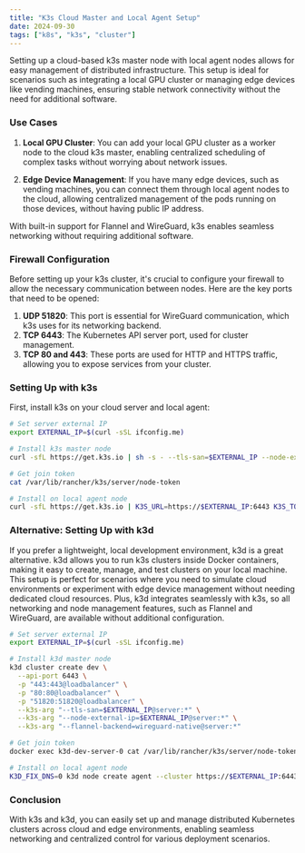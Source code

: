 ```yaml
---
title: "K3s Cloud Master and Local Agent Setup"
date: 2024-09-30
tags: ["k8s", "k3s", "cluster"]
---
```


Setting up a cloud-based k3s master node with local agent nodes allows for easy management of distributed infrastructure. This setup is ideal for scenarios such as integrating a local GPU cluster or managing edge devices like vending machines, ensuring stable network connectivity without the need for additional software.

### Use Cases

1. **Local GPU Cluster**: You can add your local GPU cluster as a worker node to the cloud k3s master, enabling centralized scheduling of complex tasks without worrying about network issues.
   
2. **Edge Device Management**: If you have many edge devices, such as vending machines, you can connect them through local agent nodes to the cloud, allowing centralized management of the pods running on those devices, without having public IP address.

With built-in support for Flannel and WireGuard, k3s enables seamless networking without requiring additional software.

### Firewall Configuration

Before setting up your k3s cluster, it's crucial to configure your firewall to allow the necessary communication between nodes. Here are the key ports that need to be opened:

1. **UDP 51820**: This port is essential for WireGuard communication, which k3s uses for its networking backend.
2. **TCP 6443**: The Kubernetes API server port, used for cluster management.
3. **TCP 80 and 443**: These ports are used for HTTP and HTTPS traffic, allowing you to expose services from your cluster.

### Setting Up with k3s

First, install k3s on your cloud server and local agent:

```bash
# Set server external IP
export EXTERNAL_IP=$(curl -sSL ifconfig.me)

# Install k3s master node
curl -sfL https://get.k3s.io | sh -s - --tls-san=$EXTERNAL_IP --node-external-ip=$EXTERNAL_IP --flannel-backend=wireguard-native

# Get join token
cat /var/lib/rancher/k3s/server/node-token

# Install on local agent node
curl -sfL https://get.k3s.io | K3S_URL=https://$EXTERNAL_IP:6443 K3S_TOKEN=<NODE_TOKEN> sh - agent
```

### Alternative: Setting Up with k3d

If you prefer a lightweight, local development environment, k3d is a great alternative. k3d allows you to run k3s clusters inside Docker containers, making it easy to create, manage, and test clusters on your local machine. This setup is perfect for scenarios where you need to simulate cloud environments or experiment with edge device management without needing dedicated cloud resources. Plus, k3d integrates seamlessly with k3s, so all networking and node management features, such as Flannel and WireGuard, are available without additional configuration.

```bash
# Set server external IP
export EXTERNAL_IP=$(curl -sSL ifconfig.me)

# Install k3d master node
k3d cluster create dev \
  --api-port 6443 \
  -p "443:443@loadbalancer" \
  -p "80:80@loadbalancer" \
  -p "51820:51820@loadbalancer" \
  --k3s-arg "--tls-san=$EXTERNAL_IP@server:*" \
  --k3s-arg "--node-external-ip=$EXTERNAL_IP@server:*" \
  --k3s-arg "--flannel-backend=wireguard-native@server:*"

# Get join token
docker exec k3d-dev-server-0 cat /var/lib/rancher/k3s/server/node-token

# Install on local agent node
K3D_FIX_DNS=0 k3d node create agent --cluster https://$EXTERNAL_IP:6443 --token <NODE_TOKEN>
```

### Conclusion

With k3s and k3d, you can easily set up and manage distributed Kubernetes clusters across cloud and edge environments, enabling seamless networking and centralized control for various deployment scenarios.
